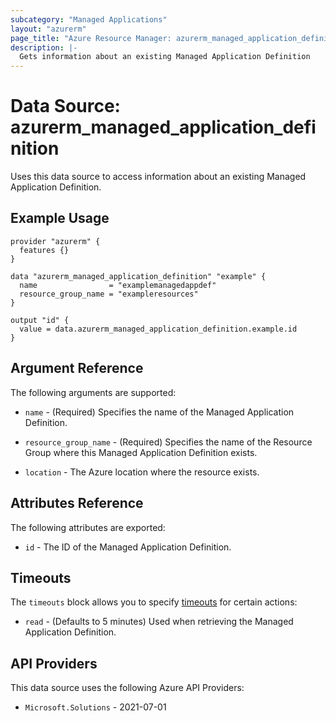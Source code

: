 ```yaml
---
subcategory: "Managed Applications"
layout: "azurerm"
page_title: "Azure Resource Manager: azurerm_managed_application_definition"
description: |-
  Gets information about an existing Managed Application Definition
---
```


# Data Source: azurerm_managed_application_definition

Uses this data source to access information about an existing Managed Application Definition.

## Example Usage

```hcl
provider "azurerm" {
  features {}
}

data "azurerm_managed_application_definition" "example" {
  name                = "examplemanagedappdef"
  resource_group_name = "exampleresources"
}

output "id" {
  value = data.azurerm_managed_application_definition.example.id
}
```

## Argument Reference

The following arguments are supported:

* `name` - (Required) Specifies the name of the Managed Application Definition.

* `resource_group_name` - (Required) Specifies the name of the Resource Group where this Managed Application Definition exists.

* `location` - The Azure location where the resource exists.

## Attributes Reference

The following attributes are exported:

* `id` - The ID of the Managed Application Definition.

## Timeouts

The `timeouts` block allows you to specify [timeouts](https://www.terraform.io/language/resources/syntax#operation-timeouts) for certain actions:

* `read` - (Defaults to 5 minutes) Used when retrieving the Managed Application Definition.

## API Providers
<!-- This section is generated, changes will be overwritten -->
This data source uses the following Azure API Providers:

* `Microsoft.Solutions` - 2021-07-01
